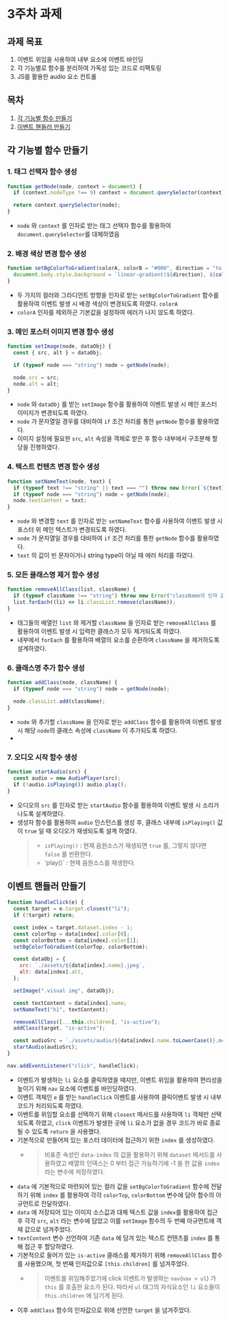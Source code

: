 # 3주차 과제

## 과제 목표

1. 이벤트 위임을 사용하여 내부 요소에 이벤트 바인딩
2. 각 기능별로 함수를 분리하여 가독성 있는 코드로 리팩토링
3. JS를 활용한 audio 요소 컨트롤

## 목차

1. [각 기능별 함수 만들기](#각-기능별-함수-만들기)
2. [이벤트 핸들러 만들기](#이벤트-핸들러-만들기)

## 각 기능별 함수 만들기

### 1. 태그 선택자 함수 생성

```js
function getNode(node, context = document) {
  if (context.nodeType !== 9) context = document.querySelector(context);

  return context.querySelector(node);
}
```

- `node` 와 `context` 를 인자로 받는 태그 선택자 함수를 활용하여 `document.querySelector`를 대체하였음

### 2. 배경 색상 변경 함수 생성

```js
function setBgColorToGradient(colorA, colorB = "#000", direction = "to bottom") {
  document.body.style.background = `linear-gradient(${direction}, ${colorA}, ${colorB})`;
}
```

- 두 가지의 컬러와 그라디언트 방향을 인자로 받는 `setBgColorToGradient` 함수를 활용하여 이벤트 발생 시 배경 색상이 변경되도록 하였다. `colorA`
- `colorA` 인자를 제외하곤 기본값을 설정하여 에러가 나지 않도록 하였다.

### 3. 메인 포스터 이미지 변경 함수 생성

```js
function setImage(node, dataObj) {
  const { src, alt } = dataObj;

  if (typeof node === "string") node = getNode(node);

  node.src = src;
  node.alt = alt;
}
```

- `node` 와 `dataObj` 를 받는 `setImage` 함수를 활용하여 이벤트 발생 시 메인 포스터 이미지가 변경되도록 하였다.
- `node` 가 문자열일 경우를 대비하여 `if` 조건 처리를 통한 `getNode` 함수를 활용하였다.
- 이미지 설정에 필요한 `src`, `alt` 속성을 객체로 받은 후 함수 내부에서 구조분해 할당을 진행하였다.

### 4. 텍스트 컨텐츠 변경 함수 생성

```js
function setNameText(node, text) {
  if (typeof text !== "string" || text === "") throw new Error(`${text}는 유효한 값이 아닙니다.`);
  if (typeof node === "string") node = getNode(node);
  node.textContent = text;
}
```

- `node` 와 변경할 `text` 를 인자로 받는 `setNameText` 함수를 사용하여 이벤트 발생 시 포스터 위 메인 텍스트가 변경되도록 하였다.
- `node` 가 문자열일 경우를 대비하여 `if` 조건 처리를 통한 `getNode` 함수를 활용하였다.
- `text` 의 값이 빈 문자이거나 string type이 아닐 때 에러 처리를 하였다.

### 5. 모든 클래스명 제거 함수 생성

```js
function removeAllClass(list, className) {
  if (typeof className !== "string") throw new Error("className의 인자 값으로는 문자열만 가능합니다.");
  list.forEach((li) => li.classList.remove(className));
}
```

- 태그들의 배열인 `list` 와 제거할 `className` 을 인자로 받는 `removeAllClass` 를 활용하여 이벤트 발생 시 입력한 클래스가 모두 제거되도록 하였다.
- 내부에서 `forEach` 를 활용하여 배열의 요소를 순환하며 `className` 을 제거하도록 설계하였다.

### 6. 클래스명 추가 함수 생성

```js
function addClass(node, className) {
  if (typeof node === "string") node = getNode(node);

  node.classList.add(className);
}
```

- `node` 와 추가할 `className` 을 인자로 받는 `addClass` 함수를 활용하여 이벤트 발생 시 해당 `node`의 클래스 속성에 `className` 이 추가되도록 하였다.
-

### 7. 오디오 시작 함수 생성

```js
function startAudio(src) {
  const audio = new AudioPlayer(src);
  if (!audio.isPlaying()) audio.play();
}
```

- 오디오의 `src` 를 인자로 받는 `startAudio` 함수를 활용하여 이벤트 발생 시 소리가 나도록 설계하였다.
- 생성자 함수를 활용하여 `audio` 인스턴스를 생성 후, 클래스 내부에 `isPlaying()` 값이 `true` 일 때 오디오가 재생되도록 설계 하였다.
  > - `isPlaying()` : 현재 음원소스가 재생되면 `true` 를, 그렇지 않다면 `false` 를 반환한다.
  > - 'play()` : 현재 음원소스를 재생한다.

## 이벤트 핸들러 만들기

```js
function handleClick(e) {
  const target = e.target.closest("li");
  if (!target) return;

  const index = target.dataset.index - 1;
  const colorTop = data[index].color[0];
  const colorBottom = data[index].color[1];
  setBgColorToGradient(colorTop, colorBottom);

  const dataObj = {
    src: `./assets/${data[index].name}.jpeg`,
    alt: data[index].alt,
  };

  setImage(".visual img", dataObj);

  const textContent = data[index].name;
  setNameText("h1", textContent);

  removeAllClass([...this.children], "is-active");
  addClass(target, "is-active");

  const audioSrc = `./assets/audio/${data[index].name.toLowerCase()}.m4a`;
  startAudio(audioSrc);
}

nav.addEventListener("click", handleClick);
```

- 이벤트가 발생하는 `li` 요소를 클릭하였을 때지만, 이벤트 위임을 활용하여 편리성을 높이기 위해 `nav` 요소에 이벤트를 바인딩하였다.
- 이벤트 객체인 `e` 를 받는 `handleClick` 이벤트를 사용하여 클릭이벤트 발생 시 내부 코드가 처리되도록 하였다.
- 이벤트를 위임할 요소를 선택하기 위해 `closest` 메서드를 사용하여 `li` 객체만 선택되도록 하였고, `click` 이벤트가 발생한 곳에 `li` 요소가 없을 경우 코드가 바로 종료될 수 있도록 `return` 을 사용했다.
- 기본적으로 만들어져 있는 포스터 데이터에 접근하기 위한 `index` 를 생성하였다.
  - > 비표준 속성인 `data-index` 의 값을 활용하기 위해 `dataset` 메서드를 사용하였고 배열의 인덱스는 0 부터 접근 가능하기에 -1 을 한 값을 `index` 라는 변수에 저장하였다.
- `data` 에 기본적으로 마련되어 있는 컬러 값을 `setBgColorToGradient` 함수에 전달하기 위해 `index` 를 활용하여 각각 `colorTop`, `colorBottom` 변수에 담아 함수의 아규먼트로 전달하였다.
- `data` 에 저장되어 있는 이미지 소스값과 대체 텍스트 값을 `index`를 활용하여 접근 후 각각 `src`, `alt` 라는 변수에 담았고 이를 `setImage` 함수의 두 번째 아규먼트애 객체 값으로 넘겨주었다.
- `textContent` 변수 선언하여 기존 `data` 에 담겨 있는 텍스트 컨텐츠를 `index` 를 통해 접근 후 할당하였다.
- 기본적으로 들어가 있는 `is-active` 클래스를 제거하기 위해 `removeAllClass` 함수를 사용했으며, 첫 번째 인자값으로 `[this.children]` 를 넘겨주었다.
  - > 이벤트를 위임해주었기에 click 이벤트가 발생하는 `nav`(`nav > ul`) 가 `this` 를 호출한 요소가 된다. 따라서 `ul` 태그의 자식요소인 `li` 요소들이 `this.children` 에 담기게 된다.
- 이후 `addClass` 함수의 인자값으로 위에 선언한 `target` 을 넘겨주었다.
